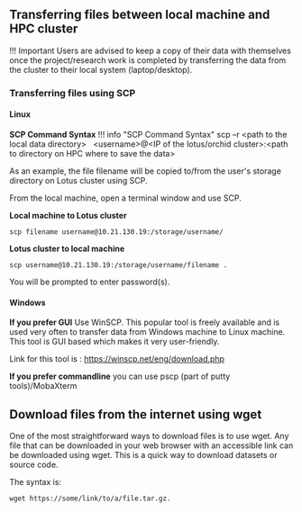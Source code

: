 ## Transferring files between local machine and HPC cluster
!!! Important
    Users are advised to keep a copy of their data with themselves once the project/research work is completed by transferring the data from the cluster to their local system (laptop/desktop).
### Transferring files using SCP
#### Linux
**SCP Command Syntax**
!!! info "SCP Command Syntax"
    scp –r &lt;path to the local data directory&gt; &nbsp; &lt;username&gt;@&lt;IP of the lotus/orchid cluster&gt;:&lt;path to directory on HPC where to save the data&gt;


As an example, the file filename will be copied to/from the user's storage directory on Lotus cluster using SCP.

From the local machine, open a terminal window and use SCP.

**Local machine to Lotus cluster**
```
scp filename username@10.21.130.19:/storage/username/
```

**Lotus cluster to local machine**
```
scp username@10.21.130.19:/storage/username/filename .
```
You will be prompted to enter password(s).

#### Windows
**If you prefer GUI** Use WinSCP. This popular tool is freely available and is used very often to transfer data from Windows machine to Linux machine. This tool is GUI based which makes it very user-friendly.

Link for this tool is :   <https://winscp.net/eng/download.php>

**If you prefer commandline** you can use pscp (part of putty tools)/MobaXterm

## Download files from the internet using wget
One of the most straightforward ways to download files is to use wget. Any file that can be downloaded in your web browser with an accessible link can be downloaded using wget. This is a quick way to download datasets or source code.

The syntax is: 
```
wget https://some/link/to/a/file.tar.gz.
``` 